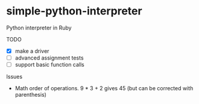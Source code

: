simple-python-interpreter
=========================

Python interpreter in Ruby

TODO

- [X] make a driver 
- [ ] advanced assignment tests
- [ ] support basic function calls

Issues

- Math order of operations. 9 * 3 + 2 gives 45 (but can be corrected with parenthesis)
